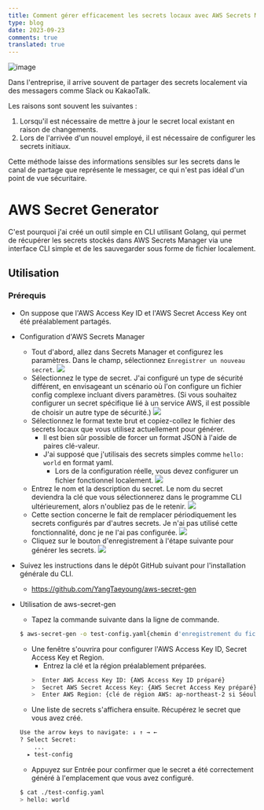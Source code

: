 ```yaml
---
title: Comment gérer efficacement les secrets locaux avec AWS Secrets Manager
type: blog
date: 2023-09-23
comments: true
translated: true
---
```


![image](/images/aws/ca97b1f1a197a40a8559e7ec60c76f99.png)

Dans l'entreprise, il arrive souvent de partager des secrets localement via des messagers comme Slack ou KakaoTalk.

Les raisons sont souvent les suivantes :
1. Lorsqu'il est nécessaire de mettre à jour le secret local existant en raison de changements.
2. Lors de l'arrivée d'un nouvel employé, il est nécessaire de configurer les secrets initiaux.

Cette méthode laisse des informations sensibles sur les secrets dans le canal de partage que représente le messager, ce qui n'est pas idéal d'un point de vue sécuritaire.

# AWS Secret Generator
C'est pourquoi j'ai créé un outil simple en CLI utilisant Golang, qui permet de récupérer les secrets stockés dans AWS Secrets Manager via une interface CLI simple et de les sauvegarder sous forme de fichier localement.

## Utilisation
### Prérequis
- On suppose que l'AWS Access Key ID et l'AWS Secret Access Key ont été préalablement partagés.

- Configuration d'AWS Secrets Manager
	- Tout d'abord, allez dans Secrets Manager et configurez les paramètres. Dans le champ, sélectionnez `Enregistrer un nouveau secret`.
		![](../../assets/images/aws/87c03916f4df676c72ea8f2d4df1f931.png)
	- Sélectionnez le type de secret. J'ai configuré un type de sécurité différent, en envisageant un scénario où l'on configure un fichier config complexe incluant divers paramètres. (Si vous souhaitez configurer un secret spécifique lié à un service AWS, il est possible de choisir un autre type de sécurité.)
		![](../../assets/images/aws/183eaa88819bf03cd18361ee02299a67.png)
	- Sélectionnez le format texte brut et copiez-collez le fichier des secrets locaux que vous utilisez actuellement pour générer.
		- Il est bien sûr possible de forcer un format JSON à l'aide de paires clé-valeur.
		- J'ai supposé que j'utilisais des secrets simples comme `hello: world` en format yaml.
			- Lors de la configuration réelle, vous devez configurer un fichier fonctionnel localement.
		![](../../assets/images/aws/1d235b2010321e4bf01dfc7af304db56.png)
	- Entrez le nom et la description du secret. Le nom du secret deviendra la clé que vous sélectionnerez dans le programme CLI ultérieurement, alors n'oubliez pas de le retenir.
		![](../../assets/images/aws/fe2928dc06e69bdefc2b21bdff858e7b.png)
	- Cette section concerne le fait de remplacer périodiquement les secrets configurés par d'autres secrets. Je n'ai pas utilisé cette fonctionnalité, donc je ne l'ai pas configurée.
		![](../../assets/images/aws/303a9ecff2da5bfb442749924e0d12ba.png)
	- Cliquez sur le bouton d'enregistrement à l'étape suivante pour générer les secrets.
		  ![](../../assets/images/aws/a9857abe3a02fef5b14cbd61281b8d1a.png)
- Suivez les instructions dans le dépôt GitHub suivant pour l'installation générale du CLI.
	- https://github.com/YangTaeyoung/aws-secret-gen
- Utilisation de aws-secret-gen
	- Tapez la commande suivante dans la ligne de commande.
	```bash
	$ aws-secret-gen -o test-config.yaml{chemin d'enregistrement du fichier}
	```
	- Une fenêtre s'ouvrira pour configurer l'AWS Access Key ID, Secret Access Key et Region.
		- Entrez la clé et la région préalablement préparées.
		```bash
		>  Enter AWS Access Key ID: {AWS Access Key ID préparé}
		>  Secret AWS Secret Access Key: {AWS Secret Access Key préparé}
		>  Enter AWS Region: {clé de région AWS: ap-northeast-2 si Séoul}
	   ```
	- Une liste de secrets s'affichera ensuite. Récupérez le secret que vous avez créé.
	```bash
	Use the arrow keys to navigate: ↓ ↑ → ←
	? Select Secret:
		...
	  ▸ test-config
	```
	- Appuyez sur Entrée pour confirmer que le secret a été correctement généré à l'emplacement que vous avez configuré.
	```bash
	$ cat ./test-config.yaml
	> hello: world
	```
